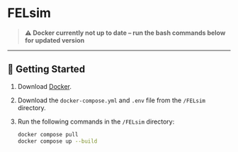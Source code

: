 # FELsim

> **⚠️ Docker currently not up to date – run the bash commands below for updated version**

---

## 🔧 Getting Started

1. Download [Docker](https://www.docker.com/).
2. Download the `docker-compose.yml` and `.env` file from the `/FELsim` directory.
3. Run the following commands in the `/FELsim` directory:

   ```bash
   docker compose pull
   docker compose up --build

